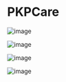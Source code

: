 # PKPCare

![image](https://github.com/pkp2207/PKPCare/assets/58586336/dfa0f86f-af14-47f0-a0e5-b8b170eec87f)

![image](https://github.com/pkp2207/PKPCare/assets/58586336/744cf5bf-9c5e-4614-8028-5e1304f5e710)

![image](https://github.com/pkp2207/PKPCare/assets/58586336/154cc1c0-180b-4a14-b86b-135f4412c105)

![image](https://github.com/pkp2207/PKPCare/assets/58586336/af80a2f7-c6c3-4219-ad79-57a2e43dc19d)

